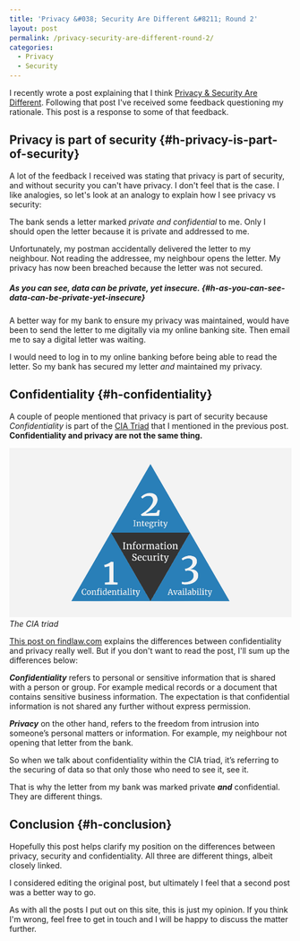 ```yaml
---
title: 'Privacy &#038; Security Are Different &#8211; Round 2'
layout: post
permalink: /privacy-security-are-different-round-2/
categories:
  - Privacy
  - Security
---
```

I recently wrote a post explaining that I think [Privacy & Security Are Different](/privacy-security-are-different/). Following that post I've received some feedback questioning my rationale. This post is a response to some of that feedback.

## Privacy is part of security {#h-privacy-is-part-of-security}

A lot of the feedback I received was stating that privacy is part of security, and without security you can't have privacy. I don't feel that is the case. I like analogies, so let's look at an analogy to explain how I see privacy vs security:

The bank sends a letter marked _private and confidential_ to me. Only I should open the letter because it is private and addressed to me.

Unfortunately, my postman accidentally delivered the letter to my neighbour. Not reading the addressee, my neighbour opens the letter. My privacy has now been breached because the letter was not secured.

##### As you can see, data can be private, yet insecure. {#h-as-you-can-see-data-can-be-private-yet-insecure}

A better way for my bank to ensure my privacy was maintained, would have been to send the letter to me digitally via my online banking site. Then email me to say a digital letter was waiting.

I would need to log in to my online banking before being able to read the letter. So my bank has secured my letter _and_ maintained my privacy.

## Confidentiality {#h-confidentiality}

A couple of people mentioned that privacy is part of security because _Confidentiality_ is part of the <a rel="noreferrer noopener" aria-label="CIA Triad (opens in a new tab)" href="https://en.wikipedia.org/wiki/CIA_triad" target="_blank">CIA Triad</a> that I mentioned in the previous post. **Confidentiality and privacy are not the same thing.**

![CIA Triad](/assets/images/cia-triad.png)
*The CIA triad*

<a rel="noreferrer noopener" aria-label="This post on findlaw.com (opens in a new tab)" href="https://criminal.findlaw.com/criminal-rights/is-there-a-difference-between-confidentiality-and-privacy.html" target="_blank">This post on findlaw.com</a> explains the differences between confidentiality and privacy really well. But if you don't want to read the post, I'll sum up the differences below:

_**Confidentiality**_ refers to personal or sensitive information that is shared with a person or group. For example medical records or a document that contains sensitive business information. The expectation is that confidential information is not shared any further without express permission.

**_Privacy_** on the other hand, refers to the freedom from intrusion into someone’s personal matters or information. For example, my neighbour not opening that letter from the bank.

So when we talk about confidentiality within the CIA triad, it’s referring to the securing of data so that only those who need to see it, see it.

That is why the letter from my bank was marked private **_and_** confidential. They are different things.

## Conclusion {#h-conclusion}

Hopefully this post helps clarify my position on the differences between privacy, security and confidentiality. All three are different things, albeit closely linked.

I considered editing the original post, but ultimately I feel that a second post was a better way to go.

As with all the posts I put out on this site, this is just my opinion. If you think I'm wrong, feel free to get in touch and I will be happy to discuss the matter further.
